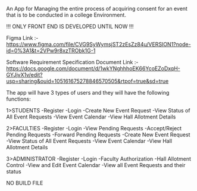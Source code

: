 An App for Managing the entire process of acquiring consent for an event that is to be conducted in a college Environment.

!!! ONLY FRONT END IS DEVELOPED UNTIL NOW !!!

Figma Link :- https://www.figma.com/file/CVG9SyWymsjST2zEsZz84u/VERSION1?node-id=0%3A1&t=2VPw9r8xzTRObk1G-1

Software Requirement Specification Document Link :- https://docs.google.com/document/d/1wkYNghhhoEK66YcoEZoDxqH-GYJjvX1v/edit?usp=sharing&ouid=105161675278846570505&rtpof=true&sd=true

The app will have 3 types of users and they will have the following functions:

1>STUDENTS -Register -Login -Create New Event Request -View Status of All Event Requests -View Event Calendar -View Hall Allotment Details

2>FACULTIES -Register -Login -View Pending Requests -Accept/Reject Pending Requests -Forward Pending Requests -Create New Event Request -View Status of All Event Requests -View Event Calendar -View Hall Allotment Details

3>ADMINISTRATOR -Register -Login -Faculty Authorization -Hall Allotment Control -View and Edit Event Calendar -View all Event Requests and their status

NO BUILD FILE
